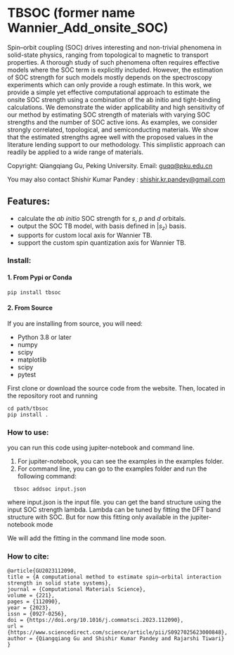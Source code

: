 # TBSOC (former name Wannier_Add_onsite_SOC)

Spin–orbit coupling (SOC) drives interesting and non-trivial phenomena in solid-state physics, ranging from topological to magnetic to transport properties. A thorough study of such phenomena often requires effective models where the SOC term is explicitly included. However, the estimation of SOC strength for such models mostly depends on the spectroscopy experiments which can only provide a rough estimate. In this work, we provide a simple yet effective computational approach to estimate the onsite SOC strength using a combination of the ab initio and tight-binding calculations. We demonstrate the wider applicability and high sensitivity of our method by estimating SOC strength of materials with varying SOC strengths and the number of SOC active ions. As examples, we consider strongly correlated, topological, and semiconducting materials. We show that the estimated strengths agree well with the proposed values in the literature lending support to our methodology. This simplistic approach can readily be applied to a wide range of materials.

Copyright: Qiangqiang Gu,  Peking University. 
Email: guqq@pku.edu.cn

You may also contact Shishir Kumar Pandey : shishir.kr.pandey@gmail.com

## Features:
- calculate the $ab$ $initio$ SOC strength for $s$, $p$ and $d$ orbitals. 
- output the SOC TB model, with basis defined in $| s_z \rangle$ basis.
- supports for custom local axis for Wannier TB. 
- support the custom spin quantization axis for  Wannier TB.



### Install: 


#### 1. From Pypi or Conda
```
pip install tbsoc
```

#### 2. From Source

If you are installing from source, you will need:
- Python 3.8 or later
- numpy
- scipy
- matplotlib
- scipy
- pytest
 
First clone or download the source code from the website. Then, located in the repository root and running
```
cd path/tbsoc
pip install .
```



### How to use:
  you can run this code using jupiter-notebook and command line.
  1. For jupiter-notebook, you can see the examples in the examples folder.
  2. For command line, you can go to the examples folder and run the following command:
  ```
    tbsoc addsoc input.json
  ```

where input.json is the input file. you can get the band structure using the input SOC strength lambda.  Lambda can be tuned by fitting the DFT band structure with SOC. But for now this fitting only available in the jupiter-notebook mode

We will add the fitting in the command line mode soon. 
  
  
### How to cite:
```
@article{GU2023112090,
title = {A computational method to estimate spin–orbital interaction strength in solid state systems},
journal = {Computational Materials Science},
volume = {221},
pages = {112090},
year = {2023},
issn = {0927-0256},
doi = {https://doi.org/10.1016/j.commatsci.2023.112090},
url = {https://www.sciencedirect.com/science/article/pii/S0927025623000848},
author = {Qiangqiang Gu and Shishir Kumar Pandey and Rajarshi Tiwari}
}
```
